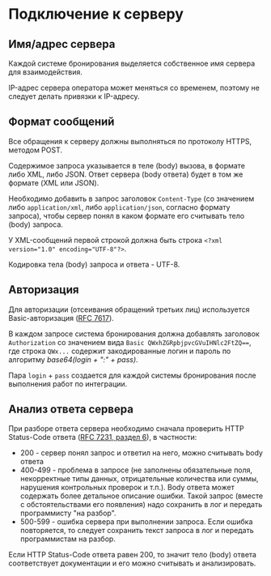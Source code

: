 # Подключение к серверу

## Имя/адрес сервера

Каждой системе бронирования выделяется собственное имя сервера для взаимодействия.

IP-адрес сервера оператора может меняться со временем, поэтому не следует делать привязки к IP-адресу.


## Формат сообщений

Все обращения к серверу должны выполняться по протоколу HTTPS, методом POST.

Содержимое запроса указывается в теле (body) вызова, в формате либо XML, либо JSON. Ответ сервера (body ответа) будет в том же формате (XML или JSON).

Необходимо добавить в запрос заголовок `Content-Type` (со значением либо `application/xml`, либо `application/json`, согласно формату запроса), чтобы сервер понял в каком формате его считывать тело (body) запроса.

У XML-сообщений первой строкой должна быть строка `<?xml version="1.0" encoding="UTF-8"?>`.


Кодировка тела (body) запроса и ответа - UTF-8.


## Авторизация

Для авторизации (отсеивания обращений третьих лиц) используется Basic-авторизация ([RFC 7617](https://tools.ietf.org/html/rfc7617)).

В каждом запросе система бронирования должна добавлять заголовок `Authorization` со значением вида `Basic QWxhZGRpbjpvcGVuIHNlc2FtZQ==`, где строка `QWx...` содержит закодированные логин и пароль по алгоритму *base64(login + ":" + pass)*.

Пара `login` + `pass` создается для каждой системы бронирования после выполнения работ по интеграции.


## Анализ ответа сервера

При разборе ответа сервера необходимо сначала проверить HTTP Status-Code ответа ([RFC 7231, раздел 6](https://tools.ietf.org/html/rfc7231#section-6)), в частности:
  * 200 - сервер понял запрос и ответил на него, можно считывать body ответа
  * 400-499 - проблема в запросе (не заполнены обязательные поля, некорректные типы данных, отрицательные количества или суммы, нарушения контрольных проверок и т.п.). Body ответа может содержать более детальное описание ошибки. Такой запрос (вместе с обстоятельствами его появления) надо сохранить в лог и передать программисту "на разбор".
  * 500-599 - ошибка сервера при выполнении запроса. Если ошибка повторяется, то следует сохранить текст запроса в лог и передать программистам на разбор.


Если HTTP Status-Code ответа равен 200, то значит тело (body) ответа соответствует документации и его можно считывать и анализировать.